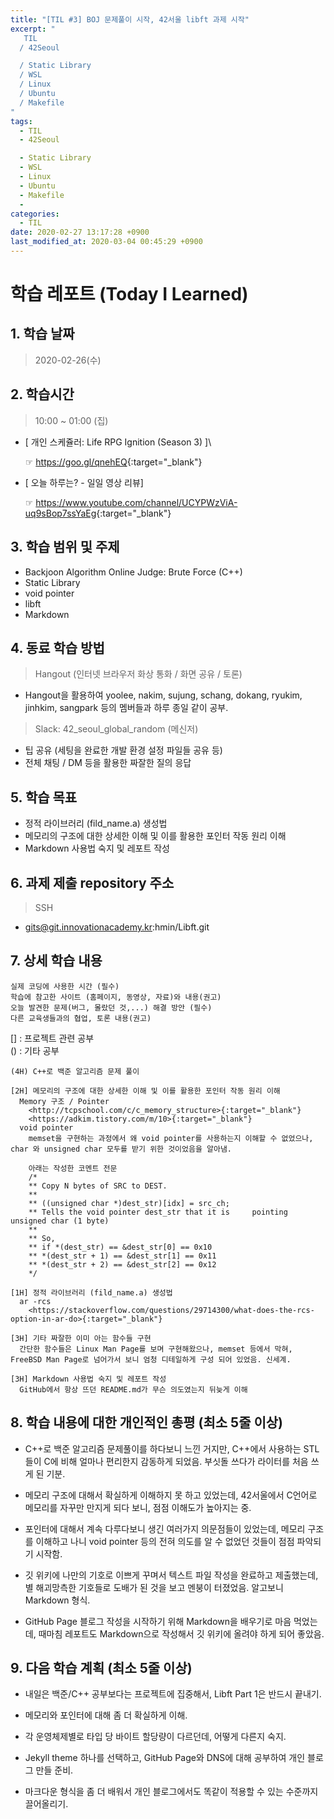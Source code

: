 ```yaml
---
title: "[TIL #3] BOJ 문제풀이 시작, 42서울 libft 과제 시작"
excerpt: "
   TIL
  / 42Seoul

  / Static Library
  / WSL
  / Linux
  / Ubuntu
  / Makefile
"
tags:
  - TIL
  - 42Seoul

  - Static Library
  - WSL
  - Linux
  - Ubuntu
  - Makefile
  -
categories:
  - TIL
date: 2020-02-27 13:17:28 +0900
last_modified_at: 2020-03-04 00:45:29 +0900
---
```


# 학습 레포트 (Today I Learned)

## 1. 학습 날짜

> 2020-02-26(수)

## 2. 학습시간

> 10:00 ~ 01:00 (집)

- [ 개인 스케쥴러: Life RPG Ignition (Season 3) ]\

  ☞ <https://goo.gl/qnehEQ>{:target="_blank"}

- [ 오늘 하루는? - 일일 영상 리뷰]

  ☞ <https://www.youtube.com/channel/UCYPWzViA-uq9sBop7ssYaEg>{:target="_blank"}

## 3. 학습 범위 및 주제

- Backjoon Algorithm Online Judge: Brute Force (C++)
- Static Library
- void pointer
- libft
- Markdown

## 4. 동료 학습 방법

> Hangout (인터넷 브라우저 화상 통화 / 화면 공유 / 토론)

- Hangout을 활용하여 yoolee, nakim, sujung, schang, dokang, ryukim, jinhkim, sangpark 등의 멤버들과 하루 종일 같이 공부.

> Slack: 42_seoul_global_random (메신저)

- 팁 공유 (세팅을 완료한 개발 환경 설정 파일들 공유 등)
- 전체 채팅 / DM 등을 활용한 짜잘한 질의 응답

## 5. 학습 목표

- 정적 라이브러리 (fild_name.a) 생성법
- 메모리의 구조에 대한 상세한 이해 및 이를 활용한 포인터 작동 원리 이해
- Markdown 사용법 숙지 및 레포트 작성

## 6. 과제 제출 repository 주소

> SSH

- gits@git.innovationacademy.kr:hmin/Libft.git

## 7. 상세 학습 내용

```text
실제 코딩에 사용한 시간 (필수)
학습에 참고한 사이트 (홈페이지, 동영상, 자료)와 내용(권고)
오늘 발견한 문제(버그, 몰랐던 것,...) 해결 방안 (필수)
다른 교육생들과의 협업, 토론 내용(권고)
```

[] : 프로젝트 관련 공부\
() : 기타 공부

```text
(4H) C++로 백준 알고리즘 문제 풀이

[2H] 메모리의 구조에 대한 상세한 이해 및 이를 활용한 포인터 작동 원리 이해
  Memory 구조 / Pointer
    <http://tcpschool.com/c/c_memory_structure>{:target="_blank"}
    <https://adkim.tistory.com/m/10>{:target="_blank"}
  void pointer
    memset을 구현하는 과정에서 왜 void pointer를 사용하는지 이해할 수 없었으나, char 와 unsigned char 모두를 받기 위한 것이었음을 알아냄.

    아래는 작성한 코멘트 전문
    /*
    ** Copy N bytes of SRC to DEST.
    **
    ** ((unsigned char *)dest_str)[idx] = src_ch;
    ** Tells the void pointer dest_str that it is     pointing unsigned char (1 byte)
    **
    ** So,
    ** if *(dest_str) == &dest_str[0] == 0x10
    ** *(dest_str + 1) == &dest_str[1] == 0x11
    ** *(dest_str + 2) == &dest_str[2] == 0x12
    */

[1H] 정적 라이브러리 (fild_name.a) 생성법
  ar -rcs
    <https://stackoverflow.com/questions/29714300/what-does-the-rcs-option-in-ar-do>{:target="_blank"}

[3H] 기타 짜잘한 이미 아는 함수들 구현
  간단한 함수들은 Linux Man Page를 보며 구현해왔으나, memset 등에서 막혀, FreeBSD Man Page로 넘어가서 보니 엄청 디테일하게 구성 되어 있었음. 신세계.

[3H] Markdown 사용법 숙지 및 레포트 작성
  GitHub에서 항상 뜨던 README.md가 무슨 의도였는지 뒤늦게 이해

```

## 8. 학습 내용에 대한 개인적인 총평 (최소 5줄 이상)

- C++로 백준 알고리즘 문제풀이를 하다보니 느낀 거지만, C++에서 사용하는 STL들이 C에 비해 얼마나 편리한지 감동하게 되었음. 부싯돌 쓰다가 라이터를 처음 쓰게 된 기분.

- 메모리 구조에 대해서 확실하게 이해하지 못 하고 있었는데, 42서울에서 C언어로 메모리를 자꾸만 만지게 되다 보니, 점점 이해도가 높아지는 중.

- 포인터에 대해서 계속 다루다보니 생긴 여러가지 의문점들이 있었는데, 메모리 구조를 이해하고 나니 void pointer 등의 전혀 의도를 알 수 없었던 것들이 점점 파악되기 시작함.

- 깃 위키에 나만의 기호로 이쁘게 꾸며서 텍스트 파일 작성을 완료하고 제출했는데, 별 해괴망측한 기호들로 도배가 된 것을 보고 멘붕이 터졌었음. 알고보니 Markdown 형식.

- GitHub Page 블로그 작성을 시작하기 위해 Markdown을 배우기로 마음 먹었는데, 때마침 레포트도 Markdown으로 작성해서 깃 위키에 올려야 하게 되어 좋았음.

## 9. 다음 학습 계획 (최소 5줄 이상)

- 내일은 백준/C++ 공부보다는 프로젝트에 집중해서, Libft Part 1은 반드시 끝내기.

- 메모리와 포인터에 대해 좀 더 확실하게 이해.

- 각 운영체제별로 타입 당 바이트 할당량이 다르던데, 어떻게 다른지 숙지.

- Jekyll theme 하나를 선택하고, GitHub Page와 DNS에 대해 공부하여 개인 블로그 만들 준비.

- 마크다운 형식을 좀 더 배워서 개인 블로그에서도 똑같이 적용할 수 있는 수준까지 끌어올리기.
